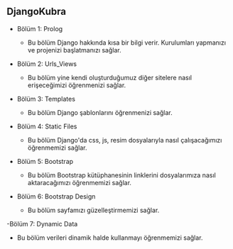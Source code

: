 ## **DjangoKubra**

- Bölüm 1: Prolog
  * Bu bölüm Django hakkında kısa bir bilgi verir. Kurulumları yapmanızı ve projenizi başlatmanızı sağlar.
 
- Bölüm 2: Urls_Views
  * Bu bölüm yine kendi oluşturduğumuz diğer sitelere nasıl erişeceğimizi öğrenmenizi sağlar.
  
- Bölüm 3: Templates
  * Bu bölüm Django şablonlarını öğrenmenizi sağlar.

- Bölüm 4: Static Files
  * Bu bölüm Django'da css, js, resim dosyalarıyla nasıl çalışacağımızı öğrenmemizi sağlar. 

- Bölüm 5: Bootstrap
  * Bu bölüm Bootstrap kütüphanesinin linklerini dosyalarımıza nasıl aktaracağımızı öğrenmemizi sağlar.

- Bölüm 6: Bootstrap Design
  * Bu bölüm sayfamızı güzelleştirmemizi sağlar.

-Bölüm 7: Dynamic Data
  * Bu bölüm verileri dinamik halde kullanmayı öğrenmemizi sağlar.

